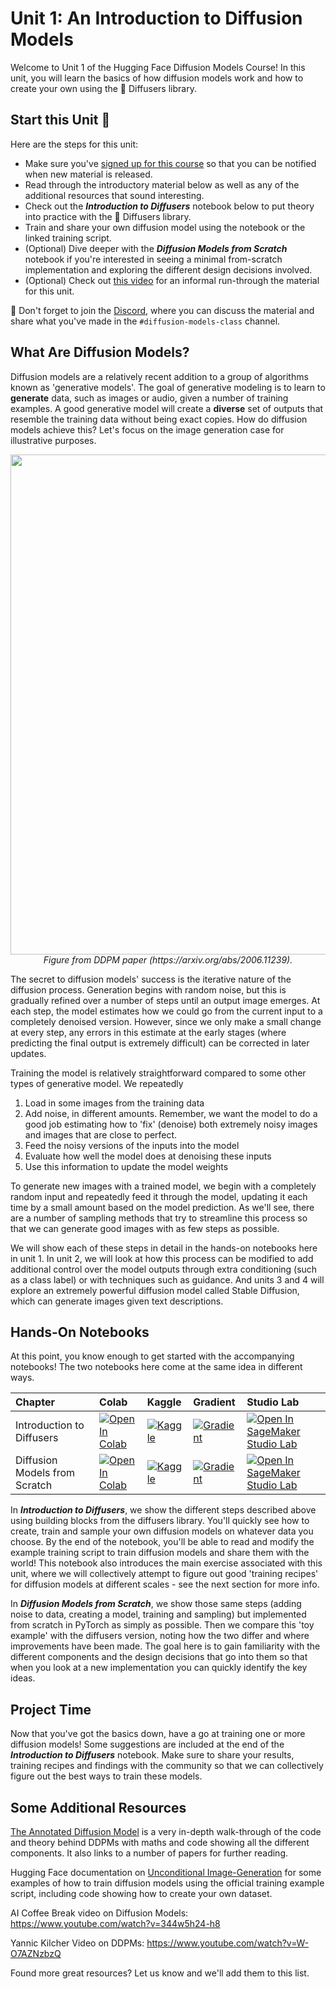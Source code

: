 # Unit 1: An Introduction to Diffusion Models

Welcome to Unit 1 of the Hugging Face Diffusion Models Course! In this unit, you will learn the basics of how diffusion 
models work and how to create your own using the 🤗 Diffusers library.

## Start this Unit 🚀

Here are the steps for this unit:

- Make sure you've [signed up for this course](https://huggingface.us17.list-manage.com/subscribe?u=7f57e683fa28b51bfc493d048&id=ef963b4162) so that you can be notified when new material is released.
- Read through the introductory material below as well as any of the additional resources that sound interesting.
- Check out the _**Introduction to Diffusers**_  notebook below to put theory into practice with the 🤗 Diffusers library.
- Train and share your own diffusion model using the notebook or the linked training script.
- (Optional) Dive deeper with the _**Diffusion Models from Scratch**_ notebook if you're interested in seeing a minimal from-scratch implementation and exploring the different design decisions involved.
- (Optional) Check out [this video](https://www.youtube.com/watch?v=09o5cv6u76c) for an informal run-through the material for this unit. 


:loudspeaker: Don't forget to join the [Discord](https://huggingface.co/join/discord), where you can discuss the material and share what you've made in the `#diffusion-models-class` channel.
 
## What Are Diffusion Models?

Diffusion models are a relatively recent addition to a group of algorithms known as 'generative models'. The goal of generative modeling is to learn to **generate** data, such as images or audio, given a number of training examples. A good generative model will create a **diverse** set of outputs that resemble the training data without being exact copies. How do diffusion models achieve this? Let's focus on the image generation case for illustrative purposes.

<p align="center">
    <img src="https://user-images.githubusercontent.com/10695622/174349667-04e9e485-793b-429a-affe-096e8199ad5b.png" width="800"/>
    <br>
    <em> Figure from DDPM paper (https://arxiv.org/abs/2006.11239). </em>
<p>

The secret to diffusion models' success is the iterative nature of the diffusion process. Generation begins with random noise, but this is gradually refined over a number of steps until an output image emerges. At each step, the model estimates how we could go from the current input to a completely denoised version. However, since we only make a small change at every step, any errors in this estimate at the early stages (where predicting the final output is extremely difficult) can be corrected in later updates. 

Training the model is relatively straightforward compared to some other types of generative model. We repeatedly
1) Load in some images from the training data
2) Add noise, in different amounts. Remember, we want the model to do a good job estimating how to 'fix' (denoise) both extremely noisy images and images that are close to perfect.
3) Feed the noisy versions of the inputs into the model
4) Evaluate how well the model does at denoising these inputs
5) Use this information to update the model weights

To generate new images with a trained model, we begin with a completely random input and repeatedly feed it through the model, updating it each time by a small amount based on the model prediction. As we'll see, there are a number of sampling methods that try to streamline this process so that we can generate good images with as few steps as possible.

We will show each of these steps in detail in the hands-on notebooks here in unit 1. In unit 2, we will look at how this process can be modified to add additional control over the model outputs through extra conditioning (such as a class label) or with techniques such as guidance. And units 3 and 4 will explore an extremely powerful diffusion model called Stable Diffusion, which can generate images given text descriptions.  

## Hands-On Notebooks

At this point, you know enough to get started with the accompanying notebooks! The two notebooks here come at the same idea in different ways. 
 
| Chapter                                     | Colab                                                                                                                                                                                               | Kaggle                                                                                                                                                                                                   | Gradient                                                                                                                                                                               | Studio Lab                                                                                                                                                                                                   |
|:--------------------------------------------|:----------------------------------------------------------------------------------------------------------------------------------------------------------------------------------------------------|:---------------------------------------------------------------------------------------------------------------------------------------------------------------------------------------------------------|:---------------------------------------------------------------------------------------------------------------------------------------------------------------------------------------|:-------------------------------------------------------------------------------------------------------------------------------------------------------------------------------------------------------------|
| Introduction to Diffusers                                | [![Open In Colab](https://colab.research.google.com/assets/colab-badge.svg)](https://colab.research.google.com/github/huggingface/diffusion-models-class/blob/main/unit1/01_introduction_to_diffusers.ipynb)              | [![Kaggle](https://kaggle.com/static/images/open-in-kaggle.svg)](https://kaggle.com/kernels/welcome?src=https://github.com/huggingface/diffusion-models-class/blob/main/unit1/01_introduction_to_diffusers.ipynb)              | [![Gradient](https://assets.paperspace.io/img/gradient-badge.svg)](https://console.paperspace.com/github/huggingface/diffusion-models-class/blob/main/unit1/01_introduction_to_diffusers.ipynb)              | [![Open In SageMaker Studio Lab](https://studiolab.sagemaker.aws/studiolab.svg)](https://studiolab.sagemaker.aws/import/github/huggingface/diffusion-models-class/blob/main/unit1/01_introduction_to_diffusers.ipynb)              |
| Diffusion Models from Scratch                                | [![Open In Colab](https://colab.research.google.com/assets/colab-badge.svg)](https://colab.research.google.com/github/huggingface/diffusion-models-class/blob/main/unit1/02_diffusion_models_from_scratch.ipynb)              | [![Kaggle](https://kaggle.com/static/images/open-in-kaggle.svg)](https://kaggle.com/kernels/welcome?src=https://github.com/huggingface/diffusion-models-class/blob/main/unit1/02_diffusion_models_from_scratch.ipynb)              | [![Gradient](https://assets.paperspace.io/img/gradient-badge.svg)](https://console.paperspace.com/github/huggingface/diffusion-models-class/blob/main/unit1/02_diffusion_models_from_scratch.ipynb)              | [![Open In SageMaker Studio Lab](https://studiolab.sagemaker.aws/studiolab.svg)](https://studiolab.sagemaker.aws/import/github/huggingface/diffusion-models-class/blob/main/unit1/02_diffusion_models_from_scratch.ipynb)              |

In _**Introduction to Diffusers**_, we show the different steps described above using building blocks from the diffusers library. You'll quickly see how to create, train and sample your own diffusion models on whatever data you choose. By the end of the notebook, you'll be able to read and modify the example training script to train diffusion models and share them with the world! This notebook also introduces the main exercise associated with this unit, where we will collectively attempt to figure out good 'training recipes' for diffusion models at different scales - see the next section for more info.

In _**Diffusion Models from Scratch**_, we show those same steps (adding noise to data, creating a model, training and sampling) but implemented from scratch in PyTorch as simply as possible. Then we compare this 'toy example' with the diffusers version, noting how the two differ and where improvements have been made. The goal here is to gain familiarity with the different components and the design decisions that go into them so that when you look at a new implementation you can quickly identify the key ideas.

## Project Time

Now that you've got the basics down, have a go at training one or more diffusion models! Some suggestions are included at the end of the _**Introduction to Diffusers**_ notebook. Make sure to share your results, training recipes and findings with the community so that we can collectively figure out the best ways to train these models.

## Some Additional Resources
 
[The Annotated Diffusion Model](https://huggingface.co/blog/annotated-diffusion) is a very in-depth walk-through of the code and theory behind DDPMs with 
 maths and code showing all the different components. It also links to a number of papers for further reading.
 
Hugging Face documentation on [Unconditional Image-Generation](https://huggingface.co/docs/diffusers/training/unconditional_training) for some examples of how to train diffusion models using the official training example script, including code showing how to create your own dataset. 

AI Coffee Break video on Diffusion Models: https://www.youtube.com/watch?v=344w5h24-h8

Yannic Kilcher Video on DDPMs: https://www.youtube.com/watch?v=W-O7AZNzbzQ

Found more great resources? Let us know and we'll add them to this list.
